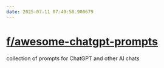 ```yaml
---
date: 2025-07-11 07:49:58.900679
---
```


# [f/awesome-chatgpt-prompts](https://github.com/f/awesome-chatgpt-prompts)

collection of prompts for ChatGPT and other AI chats